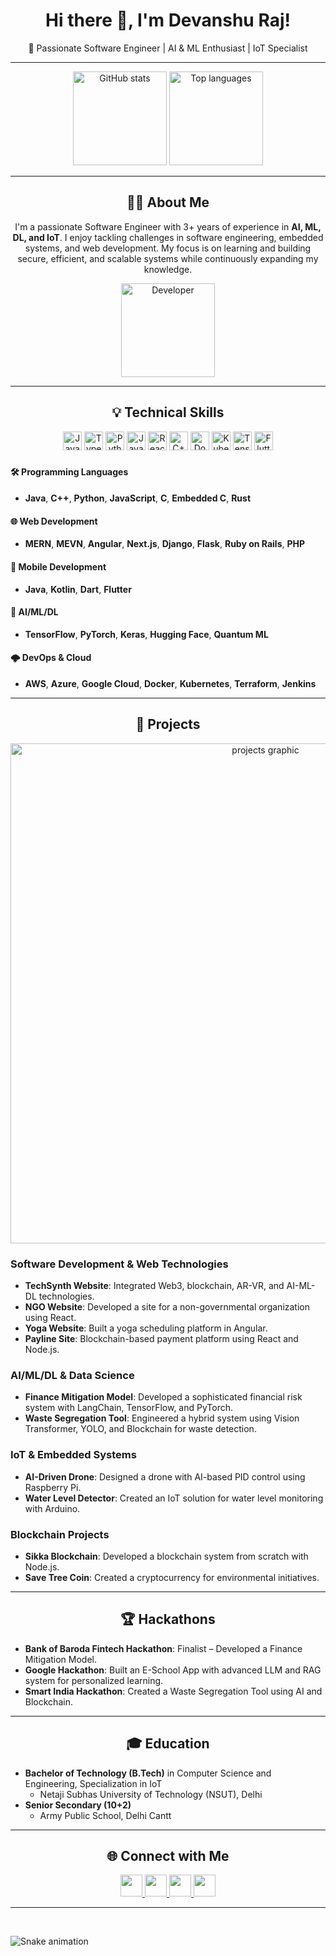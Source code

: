 <h1 align="center">Hi there 👋, I'm Devanshu Raj!</h1>
<p align="center">🚀 Passionate Software Engineer | AI & ML Enthusiast | IoT Specialist</p>

---

<div align="center">
  <img src="https://github-readme-stats.vercel.app/api?username=Redd-hope&show_icons=true&include_all_commits=true&count_private=true&theme=dracula" height="150" alt="GitHub stats" />
  <img src="https://github-readme-stats.vercel.app/api/top-langs?username=Redd-hope&layout=compact&langs_count=5&theme=dracula" height="150" alt="Top languages" />
</div>

---

<h2 align="center">👨‍💻 About Me</h2>
<p align="center">
I'm a passionate Software Engineer with 3+ years of experience in <strong>AI, ML, DL, and IoT</strong>. I enjoy tackling challenges in software engineering, embedded systems, and web development. My focus is on learning and building secure, efficient, and scalable systems while continuously expanding my knowledge.
</p>

<div align="center">
  <img align="center" src="https://i.imgflip.com/65efzo.gif](https://github.com/Redd-hope/Redd-hope/blob/main/profile-pic%20(21).png" height="150" alt="Developer" />
</div>

---

<h2 align="center">💡 Technical Skills</h2>
<div align="center">
  <img src="https://cdn.jsdelivr.net/gh/devicons/devicon/icons/javascript/javascript-original.svg" height="30" alt="JavaScript" />
  <img src="https://cdn.jsdelivr.net/gh/devicons/devicon/icons/typescript/typescript-original.svg" height="30" alt="TypeScript" />
  <img src="https://cdn.jsdelivr.net/gh/devicons/devicon/icons/python/python-original.svg" height="30" alt="Python" />
  <img src="https://cdn.jsdelivr.net/gh/devicons/devicon/icons/java/java-original.svg" height="30" alt="Java" />
  <img src="https://cdn.jsdelivr.net/gh/devicons/devicon/icons/react/react-original.svg" height="30" alt="React" />
  <img src="https://cdn.jsdelivr.net/gh/devicons/devicon/icons/cplusplus/cplusplus-original.svg" height="30" alt="C++" />
  <img src="https://cdn.jsdelivr.net/gh/devicons/devicon/icons/docker/docker-original.svg" height="30" alt="Docker" />
  <img src="https://cdn.jsdelivr.net/gh/devicons/devicon/icons/kubernetes/kubernetes-plain.svg" height="30" alt="Kubernetes" />
  <img src="https://cdn.jsdelivr.net/gh/devicons/devicon/icons/tensorflow/tensorflow-original.svg" height="30" alt="TensorFlow" />
  <img src="https://cdn.jsdelivr.net/gh/devicons/devicon/icons/flutter/flutter-original.svg" height="30" alt="Flutter" />
</div>

### 

#### 🛠️ Programming Languages
- **Java**, **C++**, **Python**, **JavaScript**, **C**, **Embedded C**, **Rust**

#### 🌐 Web Development
- **MERN**, **MEVN**, **Angular**, **Next.js**, **Django**, **Flask**, **Ruby on Rails**, **PHP**

#### 📱 Mobile Development
- **Java**, **Kotlin**, **Dart**, **Flutter**

#### 🤖 AI/ML/DL
- **TensorFlow**, **PyTorch**, **Keras**, **Hugging Face**, **Quantum ML**

#### 🌩️ DevOps & Cloud
- **AWS**, **Azure**, **Google Cloud**, **Docker**, **Kubernetes**, **Terraform**, **Jenkins**

---

<h2 align="center">💼 Projects</h2>

<div align="center">
  <img src="https://user-images.githubusercontent.com/58354696/132851545-d6ebc5d5-bd02-4e72-98b1-0dc8ad2b6850.gif" width="800" alt="projects graphic" />
</div>

### Software Development & Web Technologies
- **TechSynth Website**: Integrated Web3, blockchain, AR-VR, and AI-ML-DL technologies.
- **NGO Website**: Developed a site for a non-governmental organization using React.
- **Yoga Website**: Built a yoga scheduling platform in Angular.
- **Payline Site**: Blockchain-based payment platform using React and Node.js.

### AI/ML/DL & Data Science
- **Finance Mitigation Model**: Developed a sophisticated financial risk system with LangChain, TensorFlow, and PyTorch.
- **Waste Segregation Tool**: Engineered a hybrid system using Vision Transformer, YOLO, and Blockchain for waste detection.

### IoT & Embedded Systems
- **AI-Driven Drone**: Designed a drone with AI-based PID control using Raspberry Pi.
- **Water Level Detector**: Created an IoT solution for water level monitoring with Arduino.

### Blockchain Projects
- **Sikka Blockchain**: Developed a blockchain system from scratch with Node.js.
- **Save Tree Coin**: Created a cryptocurrency for environmental initiatives.

---

<h2 align="center">🏆 Hackathons</h2>

- **Bank of Baroda Fintech Hackathon**: Finalist – Developed a Finance Mitigation Model.
- **Google Hackathon**: Built an E-School App with advanced LLM and RAG system for personalized learning.
- **Smart India Hackathon**: Created a Waste Segregation Tool using AI and Blockchain.

---

<h2 align="center">🎓 Education</h2>

- **Bachelor of Technology (B.Tech)** in Computer Science and Engineering, Specialization in IoT
  - Netaji Subhas University of Technology (NSUT), Delhi
- **Senior Secondary (10+2)**
  - Army Public School, Delhi Cantt

---

<h2 align="center">🌐 Connect with Me</h2>

<div align="center">
  <a href="https://youtube.com" target="_blank">
    <img src="https://img.shields.io/static/v1?message=YouTube&logo=youtube&label=&color=FF0000&logoColor=white&style=for-the-badge" height="35" />
  </a>
  <a href="https://instagram.com" target="_blank">
    <img src="https://img.shields.io/static/v1?message=Instagram&logo=instagram&label=&color=E4405F&logoColor=white&style=for-the-badge" height="35" />
  </a>
  <a href="https://linkedin.com" target="_blank">
    <img src="https://img.shields.io/static/v1?message=LinkedIn&logo=linkedin&label=&color=0077B5&logoColor=white&style=for-the-badge" height="35" />
  </a>
  <a href="mailto:devs.raj.101@gmail.com">
    <img src="https://img.shields.io/static/v1?message=Gmail&logo=gmail&label=&color=D14836&logoColor=white&style=for-the-badge" height="35" />
  </a>
</div>

---

<br clear="both">

![Snake animation](https://raw.githubusercontent.com/Redd-hope/Redd-hope/output/snake.svg)
